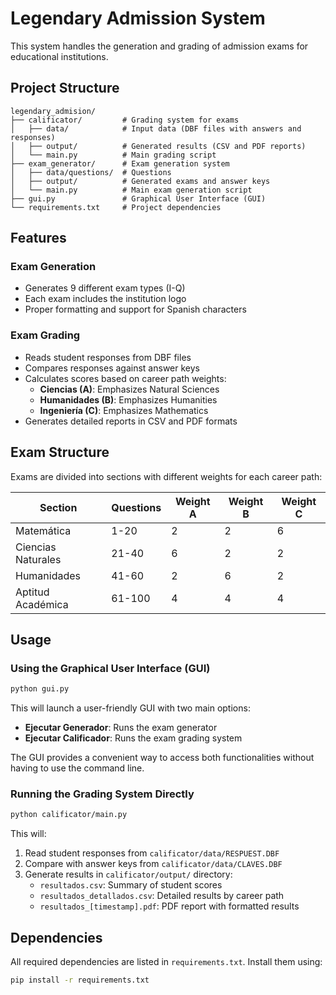 # Legendary Admission System

This system handles the generation and grading of admission exams for educational institutions.

## Project Structure

```
legendary_admision/
├── calificator/         # Grading system for exams
│   ├── data/            # Input data (DBF files with answers and responses)
│   ├── output/          # Generated results (CSV and PDF reports)
│   └── main.py          # Main grading script
├── exam_generator/      # Exam generation system
│   ├── data/questions/  # Questions
│   ├── output/          # Generated exams and answer keys
│   └── main.py          # Main exam generation script
├── gui.py               # Graphical User Interface (GUI)
└── requirements.txt     # Project dependencies
```

## Features

### Exam Generation
- Generates 9 different exam types (I-Q)
- Each exam includes the institution logo
- Proper formatting and support for Spanish characters

### Exam Grading
- Reads student responses from DBF files
- Compares responses against answer keys
- Calculates scores based on career path weights:
  - **Ciencias (A)**: Emphasizes Natural Sciences
  - **Humanidades (B)**: Emphasizes Humanities
  - **Ingeniería (C)**: Emphasizes Mathematics
- Generates detailed reports in CSV and PDF formats

## Exam Structure

Exams are divided into sections with different weights for each career path:

| Section | Questions | Weight A | Weight B | Weight C |
|---------|-----------|----------|----------|----------|
| Matemática | 1-20 | 2 | 2 | 6 |
| Ciencias Naturales | 21-40 | 6 | 2 | 2 |
| Humanidades | 41-60 | 2 | 6 | 2 |
| Aptitud Académica | 61-100 | 4 | 4 | 4 |

## Usage

### Using the Graphical User Interface (GUI)

```bash
python gui.py
```

This will launch a user-friendly GUI with two main options:
- **Ejecutar Generador**: Runs the exam generator
- **Ejecutar Calificador**: Runs the exam grading system

The GUI provides a convenient way to access both functionalities without having to use the command line.

### Running the Grading System Directly

```bash
python calificator/main.py
```

This will:
1. Read student responses from `calificator/data/RESPUEST.DBF`
2. Compare with answer keys from `calificator/data/CLAVES.DBF`
3. Generate results in `calificator/output/` directory:
   - `resultados.csv`: Summary of student scores
   - `resultados_detallados.csv`: Detailed results by career path
   - `resultados_[timestamp].pdf`: PDF report with formatted results

## Dependencies

All required dependencies are listed in `requirements.txt`. Install them using:

```bash
pip install -r requirements.txt
```
